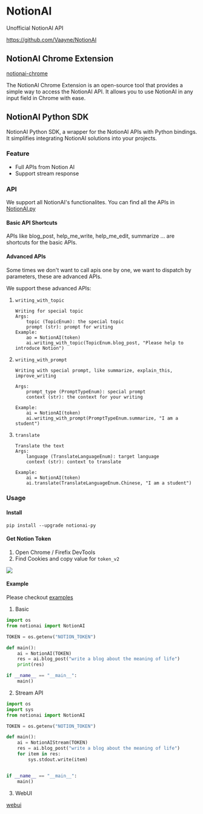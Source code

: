 # NotionAI
Unofficial NotionAI API

https://github.com/Vaayne/NotionAI

## NotionAI Chrome Extension

 [notionai-chrome](./notionai-chrome)

The NotionAI Chrome Extension is an open-source tool that provides a simple way to access the NotionAI API. It allows you to use NotionAI in any input field in Chrome with ease.


## NotionAI Python SDK

NotionAI Python SDK, a wrapper for the NotionAI APIs with Python bindings. It simplifies integrating NotionAI solutions into your projects.


### Feature

- Full APIs from Notion AI
- Support stream response

### API

We support all NotionAI's functionalites. You can find all the APIs in [NotionAI.py](./notionai/notionai.py)

#### Basic API Shortcuts

APIs like blog_post, help_me_write, help_me_edit, summarize ... are shortcuts for the basic APIs.

#### Advanced APIs

Some times we don't want to call apis one by one, we want to dispatch by parameters, these are advanced APIs.

We support these advanced APIs:


1. `writing_with_topic`
    ```
    Writing for special topic
    Args:
        topic (TopicEnum): the special topic
        prompt (str): prompt for writing
    Example:
        ao = NotionAI(token)
        ai.writing_with_topic(TopicEnum.blog_post, "Please help to introduce Notion")
    ```
2. `writing_with_prompt`
    ```
    Writing with special prompt, like summarize, explain_this, improve_writing

    Args:
        prompt_type (PromptTypeEnum): special prompt
        context (str): the context for your writing

    Example:
        ai = NotionAI(token)
        ai.writing_with_prompt(PromptTypeEnum.summarize, "I am a student")
    ```
3. `translate`
    ```
    Translate the text
    Args:
        language (TranslateLanguageEnum): target language
        context (str): context to translate

    Example:
        ai = NotionAI(token)
        ai.translate(TranslateLanguageEnum.Chinese, "I am a student")
    ```


### Usage

#### Install

```
pip install --upgrade notionai-py
```

#### Get Notion Token

1. Open Chrome / Firefix DevTools
2. Find Cookies and copy value for `token_v2`

![](./docs/images/get_notion_token.png)

#### Example

Please checkout [examples](./examples/)

1. Basic

```python
import os
from notionai import NotionAI

TOKEN = os.getenv("NOTION_TOKEN")

def main():
    ai = NotionAI(TOKEN)
    res = ai.blog_post("write a blog about the meaning of life")
    print(res)

if __name__ == "__main__":
    main()

```

2. Stream API

```python
import os
import sys
from notionai import NotionAI

TOKEN = os.getenv("NOTION_TOKEN")

def main():
    ai = NotionAIStream(TOKEN)
    res = ai.blog_post("write a blog about the meaning of life")
    for item in res:
        sys.stdout.write(item)


if __name__ == "__main__":
    main()
```


3. WebUI

[webui](./examples/webui/README.md)
